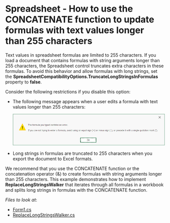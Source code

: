 # Spreadsheet - How to use the CONCATENATE function to update formulas with text values longer than 255 characters

Text values in spreadsheet formulas are limited to 255 characters. If you load a document that contains formulas with string arguments longer than 255 characters, the Spreadsheet control truncates extra characters in these formulas. To avoid this behavior and allow formulas with long strings, set the **SpreadsheetCompatibilityOptions.TruncateLongStringsInFormulas** property to **false**.

Consider the following restrictions if you disable this option:

* The following message appears when a user edits a formula with text values longer than 255 characters:

    ![Error Formula Message](./images/spreadsheet-message.png)

* Long strings in formulas are truncated to 255 characters when you export the document to Excel formats. 

We recommend that you use the CONCATENATE function or the concatenation operator (&) to create formulas with string arguments longer than 255 characters. This example demonstrates how to implement **ReplaceLongStringsWalker** that iterates through all formulas in a workbook and splits long strings in formulas with the CONCATENATE function.

<!-- default file list -->
*Files to look at*:

* [Form1.cs](./CS/SpreadsheetApp/Form1.cs)
* [ReplaceLongStringsWalker.cs](./CS/SpreadsheetApp/ReplaceLongStringsWalker.cs)
<!-- default file list end -->